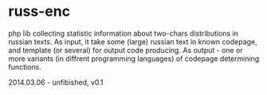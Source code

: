russ-enc
========

php lib collecting statistic information about two-chars distributions in russian texts. 
As input, it take some (large) russian text in known codepage, and template (or several)
for output code producing. As output - one or more variants (in diffrent programming languages)
of codepage determining functions.

2014.03.06 - unfibished, v0.1
